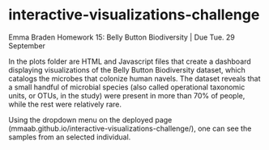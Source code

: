# interactive-visualizations-challenge
Emma Braden
Homework 15: Belly Button Biodiversity | Due Tue. 29 September

In the plots folder are HTML and Javascript files that create a dashboard displaying visualizations of the Belly Button Biodiversity dataset, which catalogs the microbes that colonize human navels. The dataset reveals that a small handful of microbial species (also called operational taxonomic units, or OTUs, in the study) were present in more than 70% of people, while the rest were relatively rare.

Using the dropdown menu on the deployed page (mmaab.github.io/interactive-visualizations-challenge/), one can see the samples from an selected individual. 

